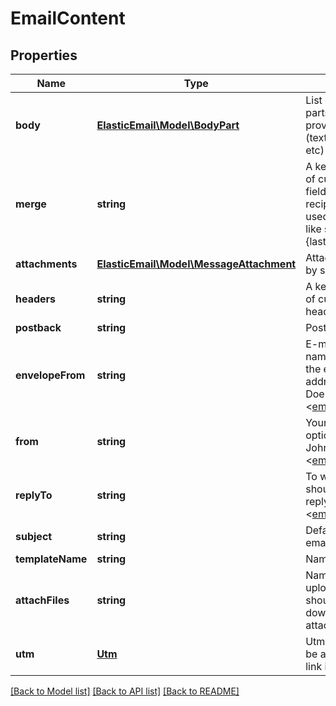 # EmailContent

## Properties
Name | Type | Description | Notes
------------ | ------------- | ------------- | -------------
**body** | [**ElasticEmail\Model\BodyPart**](BodyPart.md) | List of e-mail body parts, with user-provided MIME types (text/html, text/plain etc) | [optional] 
**merge** | **string** | A key-value collection of custom merge fields, shared between recipients. Should be used in e-mail body like so: {firstname}, {lastname} etc. | [optional] 
**attachments** | [**ElasticEmail\Model\MessageAttachment**](MessageAttachment.md) | Attachments provided by sending binary data | [optional] 
**headers** | **string** | A key-value collection of custom e-mail headers. | [optional] 
**postback** | **string** | Postback header. | [optional] 
**envelopeFrom** | **string** | E-mail with an optional name to be used as the envelope from address (e.g.: John Doe &lt;email@domain.com&gt;) | [optional] 
**from** | **string** | Your e-mail with an optional name (e.g.: John Doe &lt;email@domain.com&gt;) | [optional] 
**replyTo** | **string** | To what address should the recipients reply to (e.g. John Doe &lt;email@domain.com&gt;) | [optional] 
**subject** | **string** | Default subject of email. | [optional] 
**templateName** | **string** | Name of template. | [optional] 
**attachFiles** | **string** | Names of previously uploaded files that should be sent as downloadable attachments | [optional] 
**utm** | [**Utm**](Utm.md) | Utm marketing data to be attached to every link in this e-mail. | [optional] 

[[Back to Model list]](../README.md#documentation-for-models) [[Back to API list]](../README.md#documentation-for-api-endpoints) [[Back to README]](../README.md)


